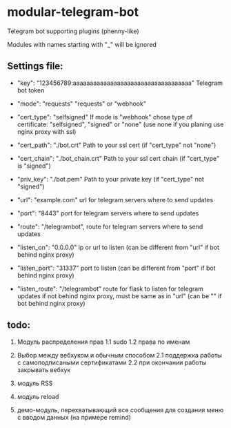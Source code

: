 # modular-telegram-bot
Telegram bot supporting plugins (phenny-like)

Modules with names starting with "_" will be ignored


## Settings file:
* "key": "123456789:aaaaaaaaaaaaaaaaaaaaaaaaaaaaaaaaaaa"
Telegram bot token

* "mode": "requests"
"requests" or "webhook"

* "cert_type": "selfsigned"
If mode is "webhook" chose type of certificate:
"selfsigned", "signed" or "none" (use none if you planing use nginx proxy with ssl)

* "cert_path": "./bot.crt"
Path to your ssl cert (if "cert_type" not "none")

* "cert_chain": "./bot_chain.crt"
Path to your ssl cert chain (if "cert_type" is "signed")

* "priv_key": "./bot.pem"
Path to your private key (if "cert_type" not "signed")

* "url": "example.com"
url for telegram servers where to send updates

* "port": "8443"
port for telegram servers where to send updates

* "route": "/telegrambot",
route for telegram servers where to send updates

* "listen_on": "0.0.0.0"
ip or url to listen
(can be different from "url" if bot behind nginx proxy)

* "listen_port": "31337"
port to listen
(can be different from "port" if bot behind nginx proxy)

* "listen_route": "/telegrambot"
route for flask to listen for telegram updates
if not behind nginx proxy, must be same as in "url"
(can be "" if bot behind nginx proxy)


## todo:
1. Модуль распределения прав
1.1 sudo
1.2 права по именам

2. Выбор между вебхуком и обычным способом
2.1 поддержка работы c самоподписаными сертификатами
2.2 при окончании работы закрывать вебхук

3. модуль RSS

4. модуль reload

5. демо-модуль, перехватывающий все сообщения для создания меню с вводом данных (на примере remind)